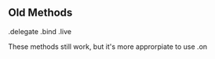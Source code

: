 
## Old Methods
.delegate
.bind
.live

These methods still work, but it's more approrpiate to use .on






